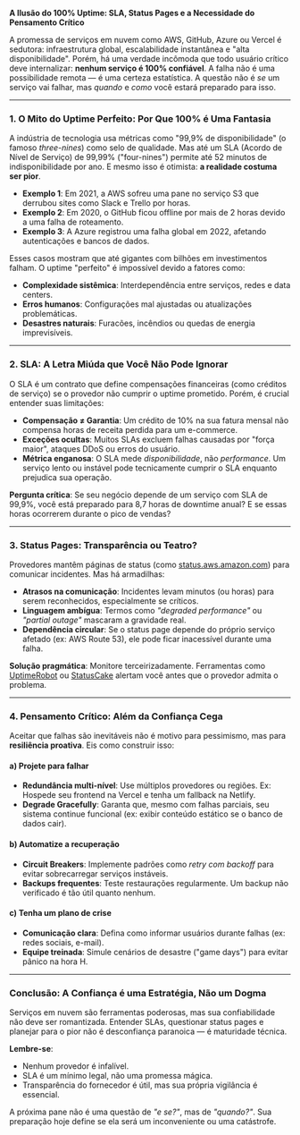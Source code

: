 **A Ilusão do 100% Uptime: SLA, Status Pages e a Necessidade do Pensamento Crítico**  

A promessa de serviços em nuvem como AWS, GitHub, Azure ou Vercel é sedutora: infraestrutura global, escalabilidade instantânea e "alta disponibilidade". Porém, há uma verdade incômoda que todo usuário crítico deve internalizar: **nenhum serviço é 100% confiável**. A falha não é uma possibilidade remota — é uma certeza estatística. A questão não é *se* um serviço vai falhar, mas *quando* e *como* você estará preparado para isso.  

---

### **1. O Mito do Uptime Perfeito: Por Que 100% é Uma Fantasia**  
A indústria de tecnologia usa métricas como "99,9% de disponibilidade" (o famoso *three-nines*) como selo de qualidade. Mas até um SLA (Acordo de Nível de Serviço) de 99,99% ("four-nines") permite até 52 minutos de indisponibilidade por ano. E mesmo isso é otimista: **a realidade costuma ser pior**.  

- **Exemplo 1**: Em 2021, a AWS sofreu uma pane no serviço S3 que derrubou sites como Slack e Trello por horas.  
- **Exemplo 2**: Em 2020, o GitHub ficou offline por mais de 2 horas devido a uma falha de roteamento.  
- **Exemplo 3**: A Azure registrou uma falha global em 2022, afetando autenticações e bancos de dados.  

Esses casos mostram que até gigantes com bilhões em investimentos falham. O uptime "perfeito" é impossível devido a fatores como:  
- **Complexidade sistêmica**: Interdependência entre serviços, redes e data centers.  
- **Erros humanos**: Configurações mal ajustadas ou atualizações problemáticas.  
- **Desastres naturais**: Furacões, incêndios ou quedas de energia imprevisíveis.  

---

### **2. SLA: A Letra Miúda que Você Não Pode Ignorar**  
O SLA é um contrato que define compensações financeiras (como créditos de serviço) se o provedor não cumprir o uptime prometido. Porém, é crucial entender suas limitações:  

- **Compensação ≠ Garantia**: Um crédito de 10% na sua fatura mensal não compensa horas de receita perdida para um e-commerce.  
- **Exceções ocultas**: Muitos SLAs excluem falhas causadas por "força maior", ataques DDoS ou erros do usuário.  
- **Métrica enganosa**: O SLA mede *disponibilidade*, não *performance*. Um serviço lento ou instável pode tecnicamente cumprir o SLA enquanto prejudica sua operação.  

**Pergunta crítica**: Se seu negócio depende de um serviço com SLA de 99,9%, você está preparado para 8,7 horas de downtime anual? E se essas horas ocorrerem durante o pico de vendas?  

---

### **3. Status Pages: Transparência ou Teatro?**  
Provedores mantêm páginas de status (como [status.aws.amazon.com](https://status.aws.amazon.com/)) para comunicar incidentes. Mas há armadilhas:  

- **Atrasos na comunicação**: Incidentes levam minutos (ou horas) para serem reconhecidos, especialmente se críticos.  
- **Linguagem ambígua**: Termos como *"degraded performance"* ou *"partial outage"* mascaram a gravidade real.  
- **Dependência circular**: Se o status page depende do próprio serviço afetado (ex: AWS Route 53), ele pode ficar inacessível durante uma falha.  

**Solução pragmática**: Monitore terceirizadamente. Ferramentas como [UptimeRobot](https://uptimerobot.com/) ou [StatusCake](https://www.statuscake.com/) alertam você antes que o provedor admita o problema.  

---

### **4. Pensamento Crítico: Além da Confiança Cega**  
Aceitar que falhas são inevitáveis não é motivo para pessimismo, mas para **resiliência proativa**. Eis como construir isso:  

#### **a) Projete para falhar**  
- **Redundância multi-nível**: Use múltiplos provedores ou regiões. Ex: Hospede seu frontend na Vercel e tenha um fallback na Netlify.  
- **Degrade Gracefully**: Garanta que, mesmo com falhas parciais, seu sistema continue funcional (ex: exibir conteúdo estático se o banco de dados cair).  

#### **b) Automatize a recuperação**  
- **Circuit Breakers**: Implemente padrões como *retry com backoff* para evitar sobrecarregar serviços instáveis.  
- **Backups frequentes**: Teste restaurações regularmente. Um backup não verificado é tão útil quanto nenhum.  

#### **c) Tenha um plano de crise**  
- **Comunicação clara**: Defina como informar usuários durante falhas (ex: redes sociais, e-mail).  
- **Equipe treinada**: Simule cenários de desastre ("game days") para evitar pânico na hora H.  

---

### **Conclusão: A Confiança é uma Estratégia, Não um Dogma**  
Serviços em nuvem são ferramentas poderosas, mas sua confiabilidade não deve ser romantizada. Entender SLAs, questionar status pages e planejar para o pior não é desconfiança paranoica — é maturidade técnica.  

**Lembre-se**:  
- Nenhum provedor é infalível.  
- SLA é um mínimo legal, não uma promessa mágica.  
- Transparência do fornecedor é útil, mas sua própria vigilância é essencial.  

A próxima pane não é uma questão de *"e se?"*, mas de *"quando?"*. Sua preparação hoje define se ela será um inconveniente ou uma catástrofe.